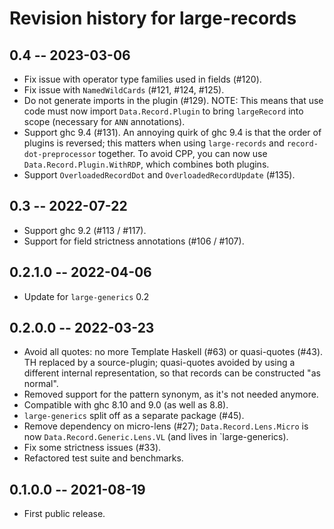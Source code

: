 # Revision history for large-records

## 0.4 -- 2023-03-06

* Fix issue with operator type families used in fields (#120).
* Fix issue with `NamedWildCards` (#121, #124, #125).
* Do not generate imports in the plugin (#129).
  NOTE: This means that use code must now import `Data.Record.Plugin` to bring
  `largeRecord` into scope (necessary for `ANN` annotations).
* Support ghc 9.4 (#131).
  An annoying quirk of ghc 9.4 is that the order of plugins is reversed; this
  matters when using `large-records` and `record-dot-preprocessor` together.
  To avoid CPP, you can now use `Data.Record.Plugin.WithRDP`, which combines
  both plugins.
* Support `OverloadedRecordDot` and `OverloadedRecordUpdate` (#135).

## 0.3 -- 2022-07-22

* Support ghc 9.2 (#113 / #117).
* Support for field strictness annotations (#106 / #107).

## 0.2.1.0 -- 2022-04-06

* Update for `large-generics` 0.2

## 0.2.0.0 -- 2022-03-23

* Avoid all quotes: no more Template Haskell (#63) or quasi-quotes (#43).
  TH replaced by a source-plugin; quasi-quotes avoided by using a different
  internal representation, so that records can be constructed "as normal".
* Removed support for the pattern synonym, as it's not needed anymore.
* Compatible with ghc 8.10 and 9.0 (as well as 8.8).
* `large-generics` split off as a separate package (#45).
* Remove dependency on micro-lens (#27);
  `Data.Record.Lens.Micro` is now `Data.Record.Generic.Lens.VL`
  (and lives in `large-generics).
* Fix some strictness issues (#33).
* Refactored test suite and benchmarks.

## 0.1.0.0 -- 2021-08-19

* First public release.
